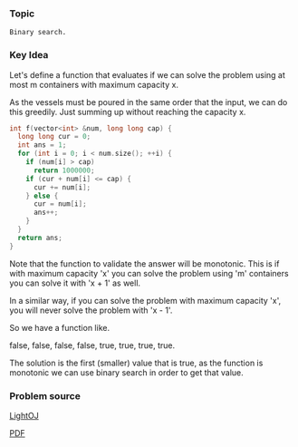 
### Topic

    Binary search.


### Key Idea

Let's define a function that evaluates if we can solve the problem using at most m
containers with maximum capacity x.

As the vessels must be poured in the same order that the input, we can do this greedily.
Just summing up without reaching the capacity x.

```C++
int f(vector<int> &num, long long cap) {
  long long cur = 0;
  int ans = 1;
  for (int i = 0; i < num.size(); ++i) {
    if (num[i] > cap)
      return 1000000;
    if (cur + num[i] <= cap) {
      cur += num[i];
    } else {
      cur = num[i];
      ans++;
    }
  }
  return ans;
}
```

Note that the function to validate the answer will be monotonic. This is
if with maximum capacity 'x' you can solve the problem using 'm' containers
you can solve it with 'x + 1' as well.

In a similar way, if you can solve the problem with maximum capacity 'x', you will
never solve the problem with 'x - 1'.

So we have a function like.

false, false, false, false, true, true, true, true.

The solution is the first (smaller) value that is true, as the function is monotonic
we can use binary search in order to get that value.

### Problem source

[LightOJ](http://lightoj.com/volume_showproblem.php?problem=1076)

[PDF](http://lightoj.com/volume_showproblem.php?problem=1076&language=english&type=pdf)

